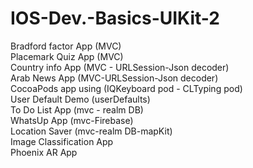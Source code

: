 # IOS-Dev.-Basics-UIKit-2
Bradford factor App  (MVC)</br>
Placemark Quiz App   (MVC)</br>
Country info App     (MVC - URLSession-Json decoder)</br>
Arab News App        (MVC-URLSession-Json decoder)</br>
CocoaPods app using  (IQKeyboard pod - CLTyping pod)</br>
User Default Demo    (userDefaults)</br>
To Do List App       (mvc - realm DB)</br>
WhatsUp App          (mvc-Firebase)</br>
Location Saver       (mvc-realm DB-mapKit)</br>
Image Classification App      </br>
Phoenix AR App          </br>
